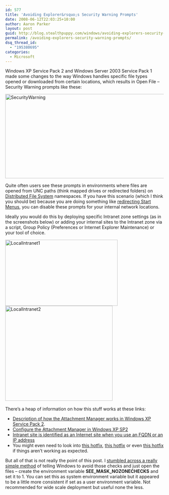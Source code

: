 ```yaml
---
id: 577
title: 'Avoiding Explorer&rsquo;s Security Warning Prompts'
date: 2008-06-12T22:03:25+10:00
author: Aaron Parker
layout: post
guid: http://blog.stealthpuppy.com/windows/avoiding-explorers-security-warning-prompts
permalink: /avoiding-explorers-security-warning-prompts/
dsq_thread_id:
  - "195380695"
categories:
  - Microsoft
---
```

Windows XP Service Pack 2 and Windows Server 2003 Service Pack 1 made some changes to the way Windows handles specific file types opened or downloaded from certain locations, which results in Open File – Security Warning prompts like these:

<img title="SecurityWarning" src="{{site.baseurl}}.com/media/2008/06/securitywarning.png" border="0" alt="SecurityWarning" width="579" height="268" /> 

Quite often users see these prompts in environments where files are opened from UNC paths (think mapped drives or redirected folders) on [Distributed File System](http://technet2.microsoft.com/windowsserver2008/en/library/1f0d326d-35af-4193-bda3-0d1688f90ea71033.mspx?mfr=true) namespaces. If you have this scenario (which I think you should be) because you are doing something like [redirecting Start Menus]({{site.baseurl}}/terminal-server/building-dynamic-start-menus-with-access-based-enumeration), you can disable these prompts for your internal network locations.

Ideally you would do this by deploying specific Intranet zone settings (as in the screenshots below) or adding your internal sites to the Intranet zone via a script, Group Policy (Preferences or Internet Explorer Maintenance) or your tool of choice.

<img title="LocalIntranet1" src="{{site.baseurl}}.com/media/2008/06/localintranet1.png" border="0" alt="LocalIntranet1" width="357" height="210" /><img title="LocalIntranet2" src="{{site.baseurl}}.com/media/2008/06/localintranet2.png" border="0" alt="LocalIntranet2" width="341" height="302" />  

There’s a heap of information on how this stuff works at these links:

  * [Description of how the Attachment Manager works in Windows XP Service Pack 2](http://support.microsoft.com/kb/883260).
  * [Configure the Attachment Manager in Windows XP SP2](http://smallvoid.com/article/ie-attachment-manager.html)
  * [Intranet site is identified as an Internet site when you use an FQDN or an IP address](http://support.microsoft.com/kb/303650)
  * You might even need to look into [this hotfix](http://support.microsoft.com/kb/941001), [this hotfix](http://support.microsoft.com/kb/941000) or even [this hotfix](http://support.microsoft.com/kb/929798) if things aren’t working as expected.

But all of that is not really the point of this post. I [stumbled across a really simple method](http://support.microsoft.com/kb/889815) of telling Windows to avoid those checks and just open the files – create the environment variable **SEE\_MASK\_NOZONECHECKS** and set it to 1. You can set this as system environment variable but it appeared to be a little more consistent if set as a user environment variable. Not recommended for wide scale deployment but useful none the less.